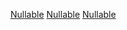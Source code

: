 [Nullable](Category:Protoflux{{#translation:}} "wikilink")
[Nullable](Category:Protoflux:Operators{{#translation:}} "wikilink")
[Nullable](Category:NodeMenu{{#translation:}} "wikilink")
